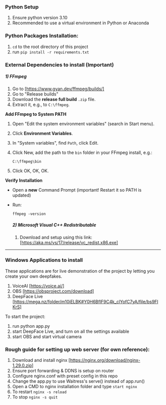 ### Python Setup
1) Ensure python version 3.10
2) Recommended to use a virtual environment in Python or Anaconda

### Python Packages Installation:
1) `cd` to the root directory of this project
2) run `pip install -r requirements.txt`

### External Dependencies to install (Important)
##### **1) FFmpeg**
1. Go to [https://www.gyan.dev/ffmpeg/builds/]
2. Go to "Release builds"
3. Download the **release full build** `.zip` file.
4. Extract it, e.g., to `C:\ffmpeg`.

**Add FFmpeg to System PATH**
1. Open "Edit the system environment variables" (search in Start menu).
2. Click **Environment Variables**.
3. In "System variables", find `Path`, click Edit.
4. Click New, add the path to the `bin` folder in your FFmpeg install, e.g.:

   ```
   C:\ffmpeg\bin
   ```
5. Click OK, OK, OK.

**Verify Installation**

* Open a **new** Command Prompt (important! Restart it so PATH is updated)
* Run:

  ```
  ffmpeg -version
  ```

  ##### **2) Microsoft Visual C++ Redistributable**
  1. Download and setup using this link: [https://aka.ms/vs/17/release/vc_redist.x86.exe]
---


### Windows Applications to install
These applications are for live demonstration of the project by letting you create your own deepfakes.
1) VoiceAI
  [https://voice.ai/]
2) OBS
  [https://obsproject.com/download]
3) DeepFace Live
  [https://mega.nz/folder/m10iELBK#Y0H6BflF9C4k_clYofC7yA/file/bs9FlKrS]

To start the project:
1) run python app.py 
2) start DeepFace Live, and turn on all the settings available
3) start OBS and start virtual camera

### Rough guide for setting up web server (for own reference):
1. Download and install nginx [https://nginx.org/download/nginx-1.29.0.zip]
2. Ensure port forwarding & DDNS is setup on router
3. Configure nginx.conf with preset config in this repo
4. Change the app.py to use Waitress's serve() instead of app.run()
5. Open a CMD to nginx installation folder and type `start nginx`
6. To restart `nginx -s reload`
7. To stop `nginx -s quit`
